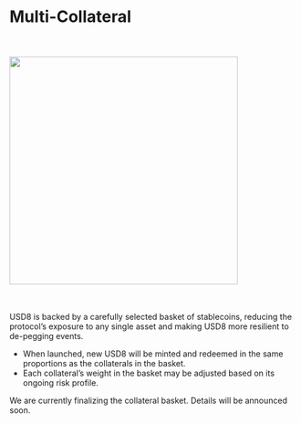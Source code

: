 # Multi-Collateral
<br/><br/><img src="/assets/multiCollateral.png" width="400"/><br/><br/><br/>

USD8 is backed by a carefully selected basket of stablecoins, reducing the protocol’s exposure to any single asset and making USD8 more resilient to de-pegging events.

- When launched, new USD8 will be minted and redeemed in the same proportions as the collaterals in the basket.
- Each collateral’s weight in the basket may be adjusted based on its ongoing risk profile.

We are currently finalizing the collateral basket. Details will be announced soon.



